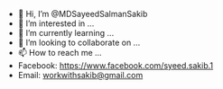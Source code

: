 - 👋 Hi, I’m @MDSayeedSalmanSakib
- 👀 I’m interested in ...
- 🌱 I’m currently learning ...
- 💞️ I’m looking to collaborate on ...
- 📫 How to reach me ...
- Facebook: https://www.facebook.com/syeed.sakib.1
- Email: workwithsakib@gmail.com


<!---
MDSayeedSalmanSakib/MDSayeedSalmanSakib is a ✨ special ✨ repository because its `README.md` (this file) appears on your GitHub profile.
You can click the Preview link to take a look at your changes.
--->
